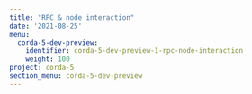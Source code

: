 ```yaml
---
title: "RPC & node interaction"
date: '2021-08-25'
menu:
  corda-5-dev-preview:
    identifier: corda-5-dev-preview-1-rpc-node-interaction
    weight: 100
project: corda-5
section_menu: corda-5-dev-preview
---
```



